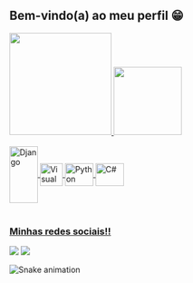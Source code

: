 ## Bem-vindo(a) ao meu perfil 😁

 <div>
   <a href="https://github.com/Gustavo1910">
   <img height="180em" src="https://github-readme-stats.vercel.app/api?username=Gustavo191&show_icons=true&theme=tokyonight&include_all_commits=true&count_private=true"/>
   <img height="120em" src="https://github-readme-stats.vercel.app/api/top-langs/?username=Gustavo191&layout=compact&langs_count=6&theme=tokyonight"/>

</div>
<div style="display: inline_block" gap: 60px ><br>
  <img align="center" alt="Django" height="100" width="50"src="https://cdn.jsdelivr.net/gh/devicons/devicon/icons/django/django-plain-wordmark.svg" />
  <img align="center" alt="Visual" height="40" width="40"src="https://cdn.jsdelivr.net/gh/devicons/devicon/icons/vscode/vscode-original.svg" /> 
  <img align="center" alt="Python" height="40" width="50"src="https://cdn.jsdelivr.net/gh/devicons/devicon/icons/python/python-original-wordmark.svg" />
  <img align="center" alt="C#" height="40" width="50"src="https://cdn.jsdelivr.net/gh/devicons/devicon/icons/csharp/csharp-original.svg" />
          
</div>
 
 <br>
 
  ### Minhas redes sociais!!
 
<div> 
  <a href="https://instagram.com/_oliveira.exe" target="_blank"><img src="https://img.shields.io/badge/-Instagram-%23E4405F?style=for-the-badge&logo=instagram&logoColor=white" target="_blank"></a>
  <a href = "mailto:wolftenis271108@gmail.com"><img src="https://img.shields.io/badge/-Gmail-%23333?style=for-the-badge&logo=gmail&logoColor=white" target="_blank"></a>
 
  ![Snake animation](https://github.com/Gustavo1910/Gustavo1910/blob/output/github-contribution-grid-snake.svg)

</div>
